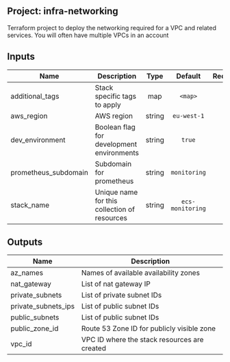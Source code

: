 ## Project: infra-networking

Terraform project to deploy the networking required for a VPC and
related services. You will often have multiple VPCs in an account



## Inputs

| Name | Description | Type | Default | Required |
|------|-------------|:----:|:-----:|:-----:|
| additional_tags | Stack specific tags to apply | map | `<map>` | no |
| aws_region | AWS region | string | `eu-west-1` | no |
| dev_environment | Boolean flag for development environments | string | `true` | no |
| prometheus_subdomain | Subdomain for prometheus | string | `monitoring` | no |
| stack_name | Unique name for this collection of resources | string | `ecs-monitoring` | no |

## Outputs

| Name | Description |
|------|-------------|
| az_names | Names of available availability zones |
| nat_gateway | List of nat gateway IP |
| private_subnets | List of private subnet IDs |
| private_subnets_ips | List of public subnet IDs |
| public_subnets | List of public subnet IDs |
| public_zone_id | Route 53 Zone ID for publicly visible zone |
| vpc_id | VPC ID where the stack resources are created |

